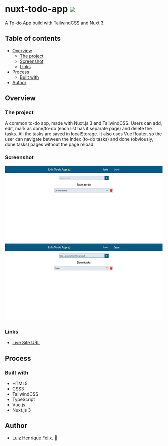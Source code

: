 # nuxt-todo-app ![](https://img.shields.io/github/license/luizhf42/nuxt-todo-app?style=for-the-badge)

A To-do App build with TailwindCSS and Nuxt 3.

## Table of contents

- [Overview](#overview)
  - [The project](#the-project)
  - [Screenshot](#screenshot)
  - [Links](#links)
- [Process](#process)
  - [Built with](#built-with)
- [Author](#author)

## Overview

### The project

A common to-do app, made with Nuxt.js 3 and TailwindCSS. Users can add, edit, mark as done/to-do (each list has it separate page) and delete the tasks. All the tasks are saved in localStorage. It also uses Vue Router, so the user can navigate between the index (to-do tasks) and done (obviously, done tasks) pages without the page reload.  

### Screenshot

![](./assets/images/screenshot.png)
![](./assets/images/screenshot2.png)

### Links

- [Live Site URL](https://todo-app-luizhf42.vercel.app/)

## Process

### Built with

- HTML5
- CSS3
- TailwindCSS
- TypeScript
- Vue.js
- Nuxt.js 3

## Author

- [Luiz Henrique Felix. 🐢](https://www.linkedin.com/in/luiz-henrique-felix)

